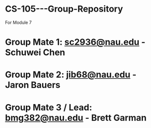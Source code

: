 # CS-105---Group-Repository
For Module 7

# Group Mate 1:	sc2936@nau.edu - Schuwei Chen

# Group Mate 2: jib68@nau.edu - Jaron Bauers

# Group Mate 3 / Lead: bmg382@nau.edu - Brett Garman
